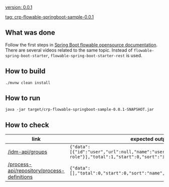 [version: 0.0.1](https://github.com/crystal-processes/crp-flowable-springboot-sample/releases/tag/crp-flowable-springboot-sample-0.0.1)

[tag: crp-flowable-springboot-sample-0.0.1](https://github.com/crystal-processes/crp-flowable-springboot-sample/releases/tag/crp-flowable-springboot-sample-0.0.1)


## What was done
Follow the first steps in [Spring Boot flowable opensource documentation](https://www.flowable.com/open-source/docs/bpmn/ch05a-Spring-Boot). There are several videos related to the same topic. Instead of `flowable-spring-boot-starter`,
`flowable-spring-boot-starter-rest` is used.

## How to build
```shell
./mvnw clean install
```

## How to run
```shell
java -jar target/crp-flowable-springboot-sample-0.0.1-SNAPSHOT.jar
```

## How to check

| link                                                                                                            | expected output                                                                                                                    |
|-----------------------------------------------------------------------------------------------------------------|------------------------------------------------------------------------------------------------------------------------------------|
| [/idm-api/groups](http://localhost:8080/idm-api/groups)                                                         | `{"data":[{"id":"user","url":null,"name":"users","type":"security-role"}],"total":1,"start":0,"sort":"id","order":"asc","size":1}` |
| [/process-api/repository/process-definitions](http://localhost:8080/process-api/repository/process-definitions) | `{"data":[],"total":0,"start":0,"sort":"name","order":"asc","size":0}`                                                             |